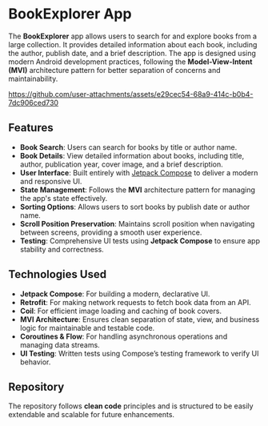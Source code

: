 # BookExplorer App

The **BookExplorer** app allows users to search for and explore books from a large collection. It provides detailed information about each book, including the author, publish date, and a brief description. The app is designed using modern Android development practices, following the **Model-View-Intent (MVI)** architecture pattern for better separation of concerns and maintainability.


https://github.com/user-attachments/assets/e29cec54-68a9-414c-b0b4-7dc906ced730


## Features

- **Book Search**: Users can search for books by title or author name.
- **Book Details**: View detailed information about books, including title, author, publication year, cover image, and a brief description.
- **User Interface**: Built entirely with [Jetpack Compose](https://developer.android.com/jetpack/compose) to deliver a modern and responsive UI.
- **State Management**: Follows the **MVI** architecture pattern for managing the app's state effectively.
- **Sorting Options**: Allows users to sort books by publish date or author name.
- **Scroll Position Preservation**: Maintains scroll position when navigating between screens, providing a smooth user experience.
- **Testing**: Comprehensive UI tests using **Jetpack Compose** to ensure app stability and correctness.

## Technologies Used

- **Jetpack Compose**: For building a modern, declarative UI.
- **Retrofit**: For making network requests to fetch book data from an API.
- **Coil**: For efficient image loading and caching of book covers.
- **MVI Architecture**: Ensures clean separation of state, view, and business logic for maintainable and testable code.
- **Coroutines & Flow**: For handling asynchronous operations and managing data streams.
- **UI Testing**: Written tests using Compose’s testing framework to verify UI behavior.

## Repository

The repository follows **clean code** principles and is structured to be easily extendable and scalable for future enhancements.
